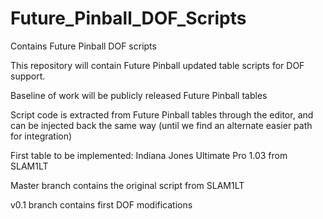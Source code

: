 # Future_Pinball_DOF_Scripts
Contains Future Pinball DOF scripts

This repository will contain Future Pinball updated table scripts for DOF support.

Baseline of work will be publicly released Future Pinball tables

Script code is extracted from Future Pinball tables through the editor, and can be injected back the same way (until we find an alternate easier path for integration)

First table to be implemented: Indiana Jones Ultimate Pro 1.03 from SLAM1LT

Master branch contains the original script from SLAM1LT

v0.1 branch contains first DOF modifications
